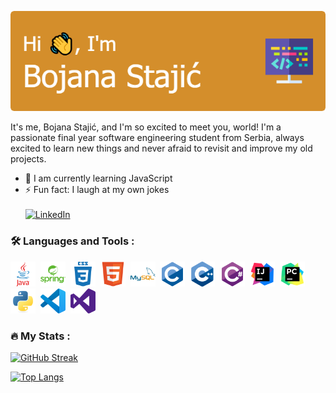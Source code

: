 

![Header](./header-image.png)


It's me, Bojana Stajić, and I'm so excited to meet you, world! I'm a passionate final year software engineering student from Serbia, always excited to learn new things and never afraid to revisit and improve my old projects.

- 🔭 I am currently learning JavaScript
- ⚡ Fun fact: I laugh at my own jokes  <br> <br>
[![LinkedIn](https://img.shields.io/badge/LinkedIn-0077B5?style=for-the-badge&logo=linkedin&logoColor=white)](https://www.linkedin.com/in/bojanastajic/)


### :hammer_and_wrench: Languages and Tools :
<div>
<img src="https://github.com/devicons/devicon/blob/master/icons/java/java-original-wordmark.svg" title="Java" alt="Java" width="40" height="40"/>&nbsp;
<img src="https://github.com/devicons/devicon/blob/master/icons/spring/spring-original-wordmark.svg" title="Spring" alt="Spring" width="40" height="40"/>&nbsp;
  <img src="https://github.com/devicons/devicon/blob/master/icons/css3/css3-plain-wordmark.svg"  title="CSS3" alt="CSS" width="40" height="40"/>&nbsp;
  <img src="https://github.com/devicons/devicon/blob/master/icons/html5/html5-original.svg" title="HTML5" alt="HTML" width="40" height="40"/>&nbsp;
    <img src="https://github.com/devicons/devicon/blob/master/icons/mysql/mysql-original-wordmark.svg" title="MySQL"  alt="MySQL" width="40" height="40"/>&nbsp;
    <img src="https://github.com/devicons/devicon/blob/master/icons/c/c-original.svg" title="C"  alt="C" width="40" height="40"/>&nbsp;
   <img src="https://github.com/devicons/devicon/blob/master/icons/cplusplus/cplusplus-original.svg" title="C++"  alt="C++" width="40" height="40"/>&nbsp;
   <img src="https://github.com/devicons/devicon/blob/master/icons/csharp/csharp-original.svg" title="C#"  alt="CSharp" width="40" height="40"/>&nbsp;
   <img src="https://github.com/devicons/devicon/blob/master/icons/intellij/intellij-original.svg" title="IntelliJ"  alt="IntelliJ" width="40" height="40"/>&nbsp;
    <img src="https://github.com/devicons/devicon/blob/master/icons/pycharm/pycharm-original.svg" title="PyCharm"  alt="PyCharm" width="40" height="40"/>&nbsp;
   <img src="https://github.com/devicons/devicon/blob/master/icons/python/python-original.svg" title="Python"  alt="Python" width="40" height="40"/>&nbsp;
      <img src="https://github.com/devicons/devicon/blob/master/icons/vscode/vscode-original.svg" title="VSCode"  alt="VSCode" width="40" height="40"/>&nbsp;
        <img src="https://github.com/devicons/devicon/blob/master/icons/visualstudio/visualstudio-plain.svg" title="VisualStudio"  alt="VisualStudio" width="40" height="40"/>&nbsp;


### :fire: My Stats :
[![GitHub Streak](http://github-readme-streak-stats.herokuapp.com?user=little-software-engineer&theme=dark&background=000000)](https://git.io/streak-stats)
    
   [![Top Langs](https://github-readme-stats.vercel.app/api/top-langs/?username=little-software-engineer&layout=compact&theme=vision-friendly-dark)](https://github.com/anuraghazra/github-readme-stats)



   
   
   
